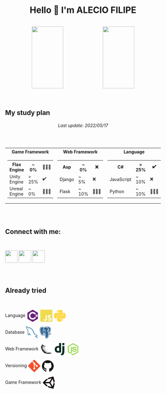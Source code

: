 <div align="center">
    <h1>Hello 👋 I'm ALECIO FILIPE</h1>
    <br>
    <div>
        <img height="200px !important" width="45% !important" src="https://github-readme-stats.vercel.app/api?username=alec1o&theme=vue-dark&show_icons=true&show_owner=true&count_private=true&include_all_commits=true&hide_border=true">
        <img height="200px !important" width="45% !important" src="https://github-readme-stats.vercel.app/api/top-langs/?username=alec1o&layout=compact&theme=vue-dark&hide_border=true"">
    </div>
    <br>
    <br>
</div>

<div align=" center">
        <h2 align="left">My study plan </h2>
        <h6>Last update: <time datetime="2022-05-17">2022/05/17</time></h6>
        <br>
        <div align="center">
            <table>
                <tr>
                    <th>Game Framework</th>
                    <th>Web Framework</th>
                    <th>Language</th>
                </tr>
                <tr>
                    <td align="center">
                        <table>
                            <tr>
                                <th>Flax Engine</th>
                                <th> ~ 0% </th>
                                <th>👨🏻‍🦽</th>
                            </tr>
                            <tr>
                                <td>Unity Engine</td>
                                <td>> 25% </td>
                                <td>✔️</td>
                            </tr>
                            <tr>
                                <td>Unreal Engine</td>
                                <td> ~ 0% </td>
                                <td>👨🏻‍🦽</td>
                            </tr>
                        </table>
                    </td>
                    <td align="center">
                        <table>
                            <tr>
                                <th>Asp</th>
                                <th> ~ 0% </th>
                                <th>❌</th>
                            </tr>
                            <tr>
                                <td>Django</td>
                                <td> ~ 5% </td>
                                <td>❌</td>
                            </tr>
                            <tr>
                                <td>Flask</td>
                                <td> ~ 10% </td>
                                <td>👨🏻‍🎓</td>
                            </tr>
                        </table>
                    </td>
                    <td align="center">
                        <table>
                            <tr>
                                <th>C#</th>
                                <th> > 25% </th>
                                <th>✔️</th>
                            </tr>
                            <tr>
                                <td>JavaScript</td>
                                <td> ~ 10% </td>
                                <td>❌</td>
                            </tr>
                            <tr>
                                <td>Python</td>
                                <td> ~ 10% </td>
                                <td>👨🏻‍🎓</td>
                            </tr>
                        </table>
                    </td>
                </tr>
            </table>
        </div>
    </div>
</div>
<br>
<br>
<div>
    <h2 align="left">Connect with me:</h2>
    <br>
    <p align="left">
        <a href="https://vk.com/AlecioFuranze" target="_blank"><img align="center" src="https://cdn.iconscout.com/icon/free/png-256/vk-11-721983.png" height="40px" width="40px" /></a>
        <a href="https://twitter.com/ALEC1O" target="_blank"><img align="center" src="https://www.iconpacks.net/icons/2/free-twitter-logo-icon-2429-thumb.png" height="40px" width="40px" /></a>
        <a href="https://instagram.com/ALEC1O" target="_blank"><img align="center" src="https://raw.githubusercontent.com/rahuldkjain/github-profile-readme-generator/master/src/images/icons/Social/instagram.svg" height="40px" width="40px" /></a>
    </p>
</div>
<br>
<br>
<div>
    <h2 align="left">Already tried</h2>
    <br>
    <p align="left"> Language
        <img title="C# C-Sharp" alt="c-sharp icon" align="center" src="https://raw.githubusercontent.com/devicons/devicon/1119b9f84c0290e0f0b38982099a2bd027a48bf1/icons/csharp/csharp-plain.svg" height="40px" width="40px">
        <img title="JS Javascript" alt="javascript icon" align="center" src="https://raw.githubusercontent.com/devicons/devicon/1119b9f84c0290e0f0b38982099a2bd027a48bf1/icons/javascript/javascript-plain.svg" height="40px" width="40px">
        <img title="Py Python" alt="python icon" align="center" src="https://raw.githubusercontent.com/devicons/devicon/1119b9f84c0290e0f0b38982099a2bd027a48bf1/icons/python/python-plain.svg" height="40px" width="40px">
    </p>
    <p align="left"> Database
        <img title="MYSQL" alt="mysql icon" align="center" src="https://raw.githubusercontent.com/devicons/devicon/1119b9f84c0290e0f0b38982099a2bd027a48bf1/icons/mysql/mysql-plain.svg" height="40px" width="40px">
        <img title="Pg Postgresql" alt="postgresql icon" align="center" src="https://raw.githubusercontent.com/devicons/devicon/1119b9f84c0290e0f0b38982099a2bd027a48bf1/icons/postgresql/postgresql-plain.svg" height="40px" width="40px">
    </p>
    <p align="left"> Web Framework
        <img title="Flask" alt="flask icon" align="center" src="https://raw.githubusercontent.com/devicons/devicon/1119b9f84c0290e0f0b38982099a2bd027a48bf1/icons/flask/flask-original.svg" height="40px" width="40px">
        <img title="Django" alt="django icon" align="center" src="https://raw.githubusercontent.com/devicons/devicon/1119b9f84c0290e0f0b38982099a2bd027a48bf1/icons/django/django-plain.svg" height="40px" width="40px">
        <img title="Node.JS" alt="node.js icon" align="center" src="https://raw.githubusercontent.com/devicons/devicon/1119b9f84c0290e0f0b38982099a2bd027a48bf1/icons/nodejs/nodejs-plain.svg" height="40px" width="40px">
    </p>
    <p align="left"> Versioning
        <img title="Git" alt="git icon" align="center" src="https://raw.githubusercontent.com/devicons/devicon/1119b9f84c0290e0f0b38982099a2bd027a48bf1/icons/git/git-plain.svg" height="40px" width="40px">
        <img title="Github" alt="github icon" align="center" src="https://raw.githubusercontent.com/devicons/devicon/1119b9f84c0290e0f0b38982099a2bd027a48bf1/icons/github/github-original.svg" height="40px" width="40px">
    </p>
    <p> Game Framework
        <img title="Unity" alt="unity icon" align="center" src="https://raw.githubusercontent.com/devicons/devicon/1119b9f84c0290e0f0b38982099a2bd027a48bf1/icons/unity/unity-original.svg" height="40px" width="40px">
    </p>
</div>
